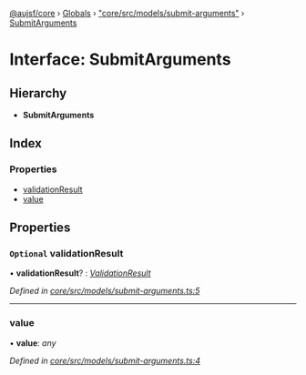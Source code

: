 [@aujsf/core](../README.md) › [Globals](../globals.md) › ["core/src/models/submit-arguments"](../modules/_core_src_models_submit_arguments_.md) › [SubmitArguments](_core_src_models_submit_arguments_.submitarguments.md)

# Interface: SubmitArguments

## Hierarchy

* **SubmitArguments**

## Index

### Properties

* [validationResult](_core_src_models_submit_arguments_.submitarguments.md#optional-validationresult)
* [value](_core_src_models_submit_arguments_.submitarguments.md#value)

## Properties

### `Optional` validationResult

• **validationResult**? : *[ValidationResult](_core_src_models_error_schema_.validationresult.md)*

*Defined in [core/src/models/submit-arguments.ts:5](https://github.com/jbockle/au-jsonschema-form/blob/master/packages/core/src/models/submit-arguments.ts#L5)*

___

###  value

• **value**: *any*

*Defined in [core/src/models/submit-arguments.ts:4](https://github.com/jbockle/au-jsonschema-form/blob/master/packages/core/src/models/submit-arguments.ts#L4)*
